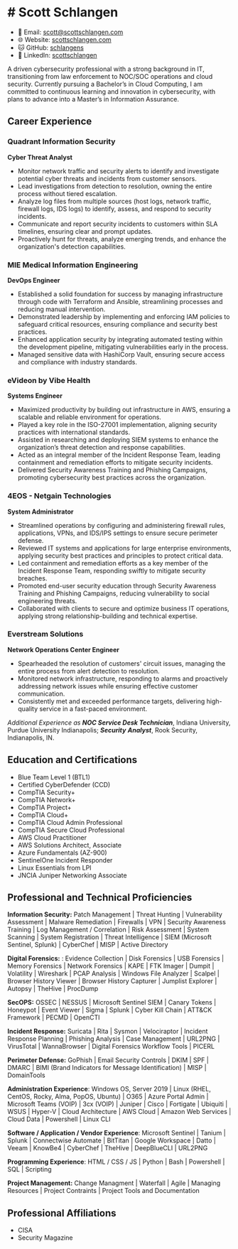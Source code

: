 # # Scott Schlangen

- 📧 Email: [scott@scottschlangen.com](mailto:scott@scottschlangen.com)
- 🌐 Website: [scottschlangen.com](http://scottschlangen.com)
- 🐱 GitHub: [schlangens](https://github.com/schlangens)
- 💼 LinkedIn: [scottschlangen](https://linkedin.com/in/scottschlangen)

A driven cybersecurity professional with a strong background in IT, transitioning from law enforcement to NOC/SOC operations and cloud security. Currently pursuing a Bachelor’s in Cloud Computing, I am committed to continuous learning and innovation in cybersecurity, with plans to advance into a Master’s in Information Assurance.

## Career Experience

### Quadrant Information Security

**Cyber Threat Analyst**

- Monitor network traffic and security alerts to identify and investigate potential cyber threats and incidents from customer sensors.
- Lead investigations from detection to resolution, owning the entire process without tiered escalation.
- Analyze log files from multiple sources (host logs, network traffic, firewall logs, IDS logs) to identify, assess, and respond to security incidents.
- Communicate and report security incidents to customers within SLA timelines, ensuring clear and prompt updates.
- Proactively hunt for threats, analyze emerging trends, and enhance the organization's detection capabilities.

### MIE Medical Information Engineering

**DevOps Engineer**

- Established a solid foundation for success by managing infrastructure through code with Terraform and Ansible, streamlining processes and reducing manual intervention.
- Demonstrated leadership by implementing and enforcing IAM policies to safeguard critical resources, ensuring compliance and security best practices.
- Enhanced application security by integrating automated testing within the development pipeline, mitigating vulnerabilities early in the process.
- Managed sensitive data with HashiCorp Vault, ensuring secure access and compliance with industry standards.

### eVideon by Vibe Health

**Systems Engineer**

- Maximized productivity by building out infrastructure in AWS, ensuring a scalable and reliable environment for operations.
- Played a key role in the ISO-27001 implementation, aligning security practices with international standards.
- Assisted in researching and deploying SIEM systems to enhance the organization’s threat detection and response capabilities.
- Acted as an integral member of the Incident Response Team, leading containment and remediation efforts to mitigate security incidents.
- Delivered Security Awareness Training and Phishing Campaigns, promoting cybersecurity best practices across the organization.

### 4EOS - Netgain Technologies 

**System Administrator**

- Streamlined operations by configuring and administering firewall rules, applications, VPNs, and IDS/IPS settings to ensure secure perimeter defense.
- Reviewed IT systems and applications for large enterprise environments, applying security best practices and principles to protect critical data.
- Led containment and remediation efforts as a key member of the Incident Response Team, responding swiftly to mitigate security breaches.
- Promoted end-user security education through Security Awareness Training and Phishing Campaigns, reducing vulnerability to social engineering threats.
- Collaborated with clients to secure and optimize business IT operations, applying strong relationship-building and technical expertise.

### Everstream Solutions 

**Network Operations Center Engineer**

- Spearheaded the resolution of customers' circuit issues, managing the entire process from alert detection to resolution.
- Monitored network infrastructure, responding to alarms and proactively addressing network issues while ensuring effective customer communication.
- Consistently met and exceeded performance targets, delivering high-quality service in a fast-paced environment.

_Additional Experience as_ **_NOC Service Desk Technician_**, Indiana University, Purdue University Indianapolis; **_Security_** **_Analyst_**, Rook Security, Indianapolis, IN.

## Education and Certifications

- Blue Team Level 1 (BTL1)
- Certified CyberDefender (CCD)
- CompTIA Security+
- CompTIA Network+
- CompTIA Project+
- CompTIA Cloud+
- CompTIA Cloud Admin Professional 
- CompTIA Secure Cloud Professional 
- AWS Cloud Practitioner
- AWS Solutions Architect, Associate
- Azure Fundamentals (AZ-900)
- SentinelOne Incident Responder
- Linux Essentials from LPI
- JNCIA Juniper Networking Associate

## Professional and Technical Proficiencies

**Information Security:** Patch Management | Threat Hunting | Vulnerability Assessment | Malware Remediation | Firewalls | VPN | Security Awareness Training | Log Management / Correlation | Risk Assessment | System Scanning | System Registration | Threat Intelligence | SIEM (Microsoft Sentinel, Splunk) | CyberChef | MISP | Active Directory

**Digital Forensics:** : Evidence Collection | Disk Forensics | USB Forensics | Memory Forensics | Network Forensics | KAPE | FTK Imager | Dumpit | Volatility | Wireshark | PCAP Analysis | Windows File Analyzer | Scalpel | Browser History Viewer | Browser History Capturer | Jumplist Explorer | Autopsy | TheHive | ProcDump

**SecOPS:** OSSEC | NESSUS | Microsoft Sentinel SIEM | Canary Tokens | Honeypot | Event Viewer | Sigma | Splunk | Cyber Kill Chain | ATT&CK Framework | PECMD | OpenCTI

**Incident Response:** Suricata | Rita | Sysmon | Velociraptor | Incident Response Planning | Phishing Analysis | Case Management | URL2PNG | VirusTotal | WannaBrowser | Digital Forensics Workflow Tools | PICERL

**Perimeter Defense:** GoPhish | Email Security Controls | DKIM | SPF | DMARC | BIMI (Brand Indicators for Message Identification) | MISP | DomainTools

**Administration Experience**: Windows OS, Server 2019 | Linux (RHEL, CentOS, Rocky, Alma, PopOS, Ubuntu) | O365 | Azure Portal Admin | Microsoft Teams (VOIP) | 3cx (VOIP) | Juniper | Cisco | Fortigate | Ubiquiti | WSUS | Hyper-V | Cloud Architecture | AWS Cloud | Amazon Web Services | Cloud Data | Powershell | Linux CLI

**Software / Application / Vendor Experience**: Microsoft Sentinel | Tanium | Splunk | Connectwise Automate | BitTitan | Google Workspace | Datto | Veeam | KnowBe4 | CyberChef | TheHive | DeepBlueCLI | URL2PNG

**Programming Experience**: HTML / CSS / JS | Python | Bash | Powershell | SQL | Scripting

**Project Management:** Change Managment | Waterfall | Agile | Managing Resources | Project Contraints | Project Tools and Documentation

## Professional Affiliations

- CISA
- Security Magazine
